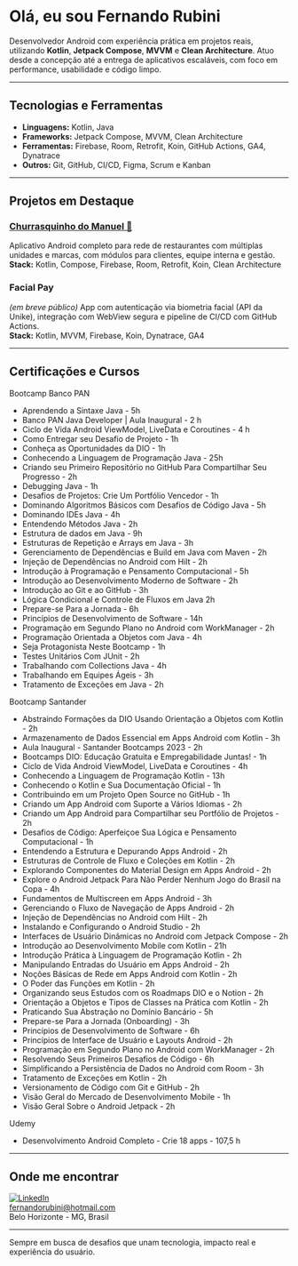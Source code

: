# Olá, eu sou Fernando Rubini

Desenvolvedor Android com experiência prática em projetos reais, utilizando **Kotlin**, **Jetpack Compose**, **MVVM** e **Clean Architecture**. Atuo desde a concepção até a entrega de aplicativos escaláveis, com foco em performance, usabilidade e código limpo.

---

## Tecnologias e Ferramentas

- **Linguagens:** Kotlin, Java  
- **Frameworks:** Jetpack Compose, MVVM, Clean Architecture  
- **Ferramentas:** Firebase, Room, Retrofit, Koin, GitHub Actions, GA4, Dynatrace  
- **Outros:** Git, GitHub, CI/CD, Figma, Scrum e Kanban

---

## Projetos em Destaque

### [Churrasquinho do Manuel 🍢](https://github.com/fernandorubini)  
Aplicativo Android completo para rede de restaurantes com múltiplas unidades e marcas, com módulos para clientes, equipe interna e gestão.  
**Stack:** Kotlin, Compose, Firebase, Room, Retrofit, Koin, Clean Architecture

### Facial Pay 
*(em breve público)* 
App com autenticação via biometria facial (API da Unike), integração com WebView segura e pipeline de CI/CD com GitHub Actions.  
**Stack:** Kotlin, MVVM, Firebase, Koin, Dynatrace, GA4

---

## Certificações e Cursos

Bootcamp Banco PAN
- Aprendendo a Sintaxe Java - 5h
- Banco PAN Java Developer | Aula Inaugural - 2 h
- Ciclo de Vida Android ViewModel, LiveData e Coroutines - 4 h
- Como Entregar seu Desafio de Projeto - 1h
- Conheça as Oportunidades da DIO - 1h
- Conhecendo a Linguagem de Programação Java - 25h
- Criando seu Primeiro Repositório no GitHub Para Compartilhar Seu Progresso - 2h
- Debugging Java - 1h
- Desafios de Projetos: Crie Um Portfólio Vencedor - 1h
- Dominando Algoritmos Básicos com Desafios de Código Java - 5h
- Dominando IDEs Java - 4h
- Entendendo Métodos Java - 2h
- Estrutura de dados em Java - 9h
- Estruturas de Repetição e Arrays em Java - 3h
- Gerenciamento de Dependências e Build em Java com Maven - 2h
- Injeção de Dependências no Android com Hilt - 2h
- Introdução à Programação e Pensamento Computacional - 5h
- Introdução ao Desenvolvimento Moderno de Software - 2h
- Introdução ao Git e ao GitHub - 3h
- Lógica Condicional e Controle de Fluxos em Java 2h
- Prepare-se Para a Jornada - 6h
- Princípios de Desenvolvimento de Software - 14h
- Programação em Segundo Plano no Android com WorkManager - 2h
- Programação Orientada a Objetos com Java - 4h
- Seja Protagonista Neste Bootcamp - 1h
- Testes Unitários Com JUnit - 2h
- Trabalhando com Collections Java - 4h
- Trabalhando em Equipes Ágeis - 3h
- Tratamento de Exceções em Java - 2h

Bootcamp Santander
- Abstraindo Formações da DIO Usando Orientação a Objetos com Kotlin - 2h
- Armazenamento de Dados Essencial em Apps Android com Kotlin - 3h
- Aula Inaugural - Santander Bootcamps 2023 - 2h
- Bootcamps DIO: Educação Gratuita e Empregabilidade Juntas! - 1h
- Ciclo de Vida Android ViewModel, LiveData e Coroutines - 4h
- Conhecendo a Linguagem de Programação Kotlin - 13h
- Conhecendo o Kotlin e Sua Documentação Oficial - 1h
- Contribuindo em um Projeto Open Source no GitHub - 1h
- Criando um App Android com Suporte a Vários Idiomas - 2h
- Criando um App Android para Compartilhar seu Portfólio de Projetos - 2h
- Desafios de Código: Aperfeiçoe Sua Lógica e Pensamento Computacional -  1h
- Entendendo a Estrutura e Depurando Apps Android - 2h
- Estruturas de Controle de Fluxo e Coleções em Kotlin - 2h
- Explorando Componentes do Material Design em Apps Android - 2h
- Explore o Android Jetpack Para Não Perder Nenhum Jogo do Brasil na Copa - 4h
- Fundamentos de Multiscreen em Apps Android - 3h
- Gerenciando o Fluxo de Navegação de Apps Android - 2h
- Injeção de Dependências no Android com Hilt - 2h
- Instalando e Configurando o Android Studio - 2h
- Interfaces de Usuário Dinâmicas no Android com Jetpack Compose - 2h
- Introdução ao Desenvolvimento Mobile com Kotlin - 21h
- Introdução Prática à Linguagem de Programação Kotlin - 2h
- Manipulando Entradas do Usuário em Apps Android - 2h
- Noções Básicas de Rede em Apps Android com Kotlin - 2h
- O Poder das Funções em Kotlin - 2h
- Organizando seus Estudos com os Roadmaps DIO e o Notion - 2h
- Orientação a Objetos e Tipos de Classes na Prática com Kotlin - 2h
- Praticando Sua Abstração no Domínio Bancário - 5h
- Prepare-se Para a Jornada (Onboarding) - 3h
- Princípios de Desenvolvimento de Software - 6h
- Princípios de Interface de Usuário e Layouts Android - 2h
- Programação em Segundo Plano no Android com WorkManager - 2h
- Resolvendo Seus Primeiros Desafios de Código - 6h
- Simplificando a Persistência de Dados no Android com Room - 3h
- Tratamento de Exceções em Kotlin - 2h
- Versionamento de Código com Git e GitHub - 2h
- Visão Geral do Mercado de Desenvolvimento Mobile - 1h
- Visão Geral Sobre o Android Jetpack - 2h

Udemy
- Desenvolvimento Android Completo - Crie 18 apps - 107,5 h

---

## Onde me encontrar

[![LinkedIn](https://img.shields.io/badge/LinkedIn-FernandoRubini-blue?logo=linkedin&style=flat-square)](https://www.linkedin.com/in/fernando-rubini-dev-549abb24)  
fernandorubini@hotmail.com  
Belo Horizonte - MG, Brasil

---

Sempre em busca de desafios que unam tecnologia, impacto real e experiência do usuário.
